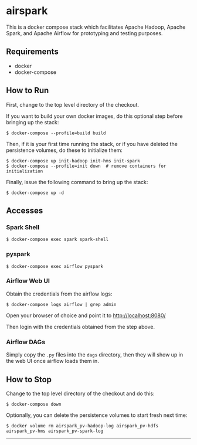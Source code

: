 # airspark

This is a docker compose stack which facilitates Apache Hadoop, Apache
Spark, and Apache Airflow for prototyping and testing purposes.

## Requirements

- docker
- docker-compose

## How to Run

First, change to the top level directory of the checkout.

If you want to build your own docker images, do this optional step before
bringing up the stack:

```
$ docker-compose --profile=build build
```

Then, if it is your first time running the stack, or if you have deleted the
persistence volumes, do these to initialize them:

```
$ docker-compose up init-hadoop init-hms init-spark
$ docker-compose --profile=init down  # remove containers for initialization
```

Finally, issue the following command to bring up the stack:

```
$ docker-compose up -d
```

## Accesses

### Spark Shell

```
$ docker-compose exec spark spark-shell
```

### pyspark

```
$ docker-compose exec airflow pyspark
```

### Airflow Web UI

Obtain the credentials from the airflow logs:

```
$ docker-compose logs airflow | grep admin
```

Open your browser of choice and point it to [http://localhost:8080/][1]

Then login with the credentials obtained from the step above.

### Airflow DAGs

Simply copy the `.py` files into the `dags` directory, then they will show
up in the web UI once airflow loads them in.

## How to Stop

Change to the top level directory of the checkout and do this:

```
$ docker-compose down
```

Optionally, you can delete the persistence volumes to start fresh next time:

```
$ docker volume rm airspark_pv-hadoop-log airspark_pv-hdfs airspark_pv-hms airspark_pv-spark-log
```

---
[1]: http://localhost:8080/
